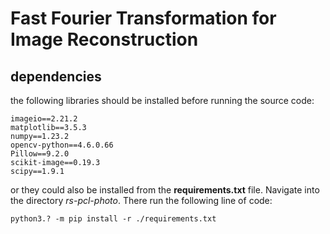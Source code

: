 # Fast Fourier Transformation for Image Reconstruction 


## dependencies 

the following libraries should be installed before running the source code:

    imageio==2.21.2
    matplotlib==3.5.3
    numpy==1.23.2
    opencv-python==4.6.0.66
    Pillow==9.2.0
    scikit-image==0.19.3
    scipy==1.9.1

or they could also be installed from the **requirements.txt** file. Navigate into the directory _rs-pcl-photo_. 
There run the following line of code:
    
    python3.? -m pip install -r ./requirements.txt


